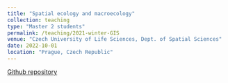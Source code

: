 ```yaml
---
title: "Spatial ecology and macroecology"
collection: teaching
type: "Master 2 students"
permalink: /teaching/2021-winter-GIS
venue: "Czech University of Life Sciences, Dept. of Spatial Sciences"
date: 2022-10-01
location: "Prague, Czech Republic"
---
```


[Github repository](https://github.com/petrkeil/Spatial-Ecology-and-Macroecology)